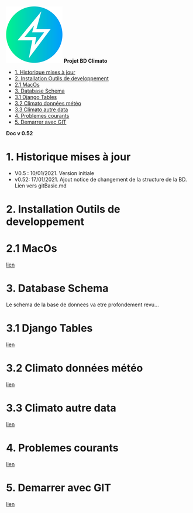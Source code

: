 ![logo](https://raw.githubusercontent.com/MeteoR-OI/bd-climato/master/doc/meteoi.re-logo_mini.png)
**Projet BD Climato**

<!-- @import "[TOC]" {cmd="toc" depthFrom=1 depthTo=6 orderedList=false} -->

<!-- code_chunk_output -->

- [1.	Historique mises à jour](#1historique-mises-à-jour)
- [2. Installation Outils de developpement](#2-installation-outils-de-developpement)
- [2.1 MacOs](#21-macos)
- [3. Database Schema](#3-database-schema)
- [3.1 Django Tables](#31-django-tables)
- [3.2 Climato données météo](#32-climato-données-météo)
- [3.3 Climato autre data](#33-climato-autre-data)
- [4. Problemes courants](#4-problemes-courants)
- [5. Demarrer avec GIT](#5-demarrer-avec-git)

<!-- /code_chunk_output -->

**Doc v 0.52**

# 1.	Historique mises à jour
- V0.5 : 10/01/2021. Version initiale
- v0.52: 17/01/2021. Ajout notice de changement de la structure de la BD. Lien vers gitBasic.md

# 2. Installation Outils de developpement
# 2.1 MacOs 
[lien](doc/install%20dev%20tools-MacOs.md)

# 3. Database Schema
Le schema de la base de donnees va etre profondement revu...

# 3.1 Django Tables 
[lien](doc/bd%20schema/django%20tables.png)

# 3.2 Climato données météo
[lien](doc/bd%20schema/climato-data.png)

# 3.3 Climato autre data
[lien](doc/bd%20schema/climato-autre%20donnees.png)

# 4. Problemes courants
[lien](doc/problemes%20courant.md)

# 5. Demarrer avec GIT
[lien](doc/gitBasic.md)

